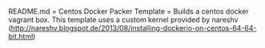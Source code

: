 README.md
= Centos Docker Packer Template =
Builds a centos docker vagrant box. This template uses a custom 
kernel provided by nareshv (http://nareshv.blogspot.de/2013/08/installing-dockerio-on-centos-64-64-bit.html)

